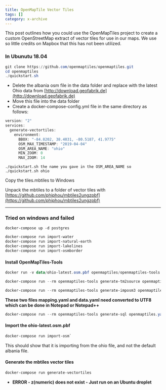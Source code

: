 ```yaml
---
title: OpenMapTile Vector Tiles
tags: []
category: x-archive
---
```


This post outlines how you could use the OpenMapTiles project to create a custom OpenStreetMap extract of vector tiles for use in our maps. We use so little credits on Mapbox that this has not been utilized.

### In Ubunutu 18.04

```powershell
git clone https://github.com/openmaptiles/openmaptiles.git
cd openmaptiles
./quickstart.sh
```

- Delete the albania osm file in the data folder and replace with the latest Ohio data from [http://download.geofabrik.de](http://download.geofabrik.de)
- Move this file into the data folder
- Create a docker-compose-config.yml file in the same directory as follows:

```powershell
version: "2"
services:
  generate-vectortiles:
    environment:
      BBOX: "-84.8202, 38.4031, -80.5187, 41.9775"
      OSM_MAX_TIMESTAMP: "2019-04-04"
      OSM_AREA_NAME: "ohio"
      MIN_ZOOM: 0
      MAX_ZOOM: 14
```

``./quickstart.sh the name you gave in the OSM_AREA_NAME so ./quickstart.sh ohio``

Copy the tiles.mbtiles to Windows

Unpack the mbtiles to a folder of vector tiles with [https://github.com/phiphou/mbtiles2ungzpbf](https://github.com/phiphou/mbtiles2ungzpbf)

---
### Tried on windows and failed

``docker-compose up -d postgres``

```powershell
docker-compose run import-water
docker-compose run import-natural-earth
docker-compose run import-lakelines
docker-compose run import-osmborder
```

#### Install OpenMapTiles-Tools
```powershell
docker run -v data/ohio-latest.osm.pbf openmaptiles/openmaptiles-tools
```


```powershell
docker-compose run --rm openmaptiles-tools generate-tm2source openmaptiles.yaml --host="postgres" --port=5432 --database="openmaptiles" --user="openmaptiles" --password="openmaptiles" > build/openmaptiles.tm2source/data.yml
```

```powershell
docker-compose run --rm openmaptiles-tools generate-imposm3 openmaptiles.yaml > build/mapping.yaml
```

**These two files mapping.yaml and data.yaml need converted to UTF8 which can be done in Notepad or Notepad++**

```powershell
docker-compose run --rm openmaptiles-tools generate-sql openmaptiles.yaml > build/tileset.sql
```




#### Import the ohio-latest.osm.pbf

```powershell
docker-compose run import-osm`
```

This should show that it is importing from the ohio file, and not the default albania file.

#### Generate the mbtiles vector tiles

```powershell
docker-compose run generate-vectortiles
```
- **ERROR - z(numeric) does not exist - Just run on an Ubuntu droplet**
